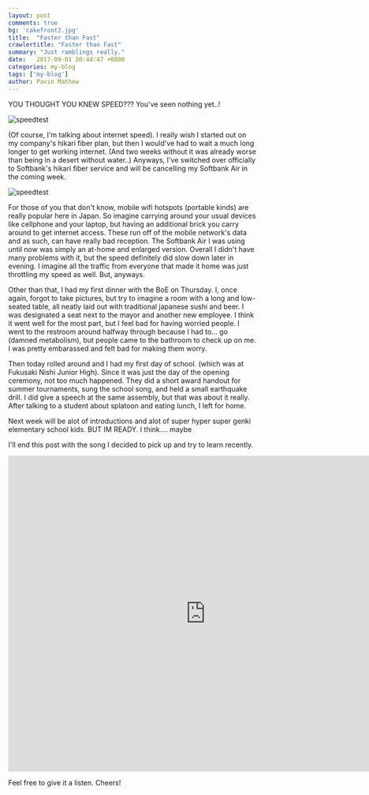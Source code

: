 ```yaml
---
layout: post
comments: true
bg: 'cakefront2.jpg'
title:  "Faster than Fast"
crawlertitle: "Faster than Fast"
summary: "Just ramblings really."
date:   2017-09-01 20:44:47 +0800
categories: my-blog
tags: ['my-blog']
author: Pavin Mathew
---
```

YOU THOUGHT YOU KNEW SPEED??? You've seen nothing yet..!

![speedtest](https://images-ext-2.discordapp.net/external/wsIKiYVHPCwsuyX9Za3cQiBNMRdKa3NMviUxLVglSbI/http/puu.sh/xoDqn/87329a3f08.png)

(Of course, I'm talking about internet speed).
I really wish I started out on my company's hikari fiber plan, but then I would've had to wait a much long longer to get working internet. (And two weeks without it was already worse than being in a desert without water..)
Anyways, I've switched over officially to Softbank's hikari fiber service and will be cancelling my Softbank Air in the coming week.

![speedtest](https://i0.wp.com/mobile-wi-fi.xyz/wp-content/uploads/2016/06/Softbank-Air3.jpg?fit=640%2C480&ssl=1)

For those of you that don't know, mobile wifi hotspots (portable kinds) are really popular here in Japan. So imagine carrying around your usual devices like cellphone and your laptop, but having an additional brick you carry around to get internet access. These run off of the mobile network's data and as such, can have really bad reception. The Softbank Air I was using until now was simply an at-home and enlarged version. Overall I didn't have many problems with it, but the speed definitely did slow down later in evening. I imagine all the traffic from everyone that made it home was just throttling my speed as well. But, anyways.

Other than that, I had my first dinner with the BoE on Thursday. I, once again, forgot to take pictures, but try to imagine a room with a long and low-seated table, all neatly laid out with traditional japanese sushi and beer. I was designated a seat next to the mayor and another new employee. I think it went well for the most part, but I feel bad for having worried people. I went to the restroom around halfway through because I had to... go (damned metabolism), but people came to the bathroom to check up on me. I was pretty embarassed and felt bad for making them worry.

Then today rolled around and I had my first day of school. (which was at Fukusaki Nishi Junior High). Since it was just the day of the opening ceremony, not too much happened. They did a short award handout for summer tournaments, sung the school song, and held a small earthquake drill. I did give a speech at the same assembly, but that was about it really. After talking to a student about splatoon and eating lunch, I left for home.

Next week will be alot of introductions and alot of super hyper super genki elementary school kids. BUT IM READY.
I think.... maybe

I'll end this post with the song I decided to pick up and try to learn recently.

<iframe width="800" height="640" src="https://www.youtube.com/embed/Ayqq7qSOxV8" frameborder="0" allowfullscreen></iframe>

Feel free to give it a listen.
Cheers!




